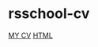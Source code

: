# rsschool-cv

[MY CV](https://LyoshaDiesel.github.io/rsschool-cv/cv)
[HTML](https://LyoshaDiesel.github.io/rsschool-cv)